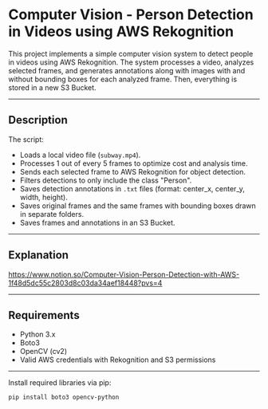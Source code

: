 # Computer Vision - Person Detection in Videos using AWS Rekognition

This project implements a simple computer vision system to detect people in videos using AWS Rekognition. The system processes a video, analyzes selected frames, and generates annotations along with images with and without bounding boxes for each analyzed frame. Then, everything is stored in a new S3 Bucket.

---

## Description

The script:

- Loads a local video file (`subway.mp4`).
- Processes 1 out of every 5 frames to optimize cost and analysis time.
- Sends each selected frame to AWS Rekognition for object detection.
- Filters detections to only include the class "Person".
- Saves detection annotations in `.txt` files (format: center_x, center_y, width, height).
- Saves original frames and the same frames with bounding boxes drawn in separate folders.
- Saves frames and annotations in an S3 Bucket.

---
## Explanation

https://www.notion.so/Computer-Vision-Person-Detection-with-AWS-1f48d5dc55c2803d8c03da34aef18448?pvs=4

---
## Requirements

- Python 3.x
- Boto3
- OpenCV (cv2)
- Valid AWS credentials with Rekognition and S3 permissions

---

Install required libraries via pip:

```bash
pip install boto3 opencv-python
